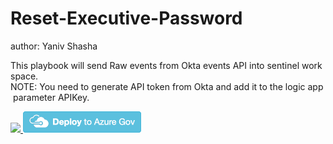 # Reset-Executive-Password
author: Yaniv Shasha

This playbook will send Raw events from Okta events API into sentinel workspace.
NOTE: You need to generate API token from Okta and add it to the logic app parameter APIKey.


<a href="https://azuredeploy.net/?repository=https://github.com/Yaniv-Shasha/Sentinel/tree/master/Playbooks/OktaRawLog" target="_blank">
    <img src="http://azuredeploy.net/deploybutton.png"/>
</a>
<a href="https://portal.azure.us/#create/Microsoft.Template/uri/https%3A%2F%2Fraw.githubusercontent.com%2FYaniv-Shasha%2FSentinel%2Fmaster%2FPlaybooks%2FOktaRawLog%2Ftemplate.json" target="_blank">
<img src="https://raw.githubusercontent.com/Azure/azure-quickstart-templates/master/1-CONTRIBUTION-GUIDE/images/deploytoazuregov.png"/>
</a>